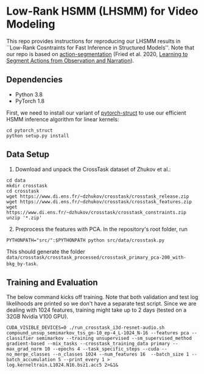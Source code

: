 # Low-Rank HSMM (LHSMM) for Video Modeling

This repo provides instructions for reproducing our LHSMM results in
``Low-Rank Cosntraints for Fast Inference in Structured Models''.
Note that our repo is based on [action-segmentation](https://github.com/dpfried/action-segmentation) (Fried et al. 2020, [Learning to Segment Actions from Observation and Narration](https://arxiv.org/abs/2005.03684)).


## Dependencies

* Python 3.8
* PyTorch 1.8

First, we need to install our variant of [pytorch-struct](https://github.com/harvardnlp/pytorch-struct) to use our efficient HSMM inference algorithm for linear kernels:

```
cd pytorch_struct
python setup.py install
```

## Data Setup

1. Download and unpack the CrossTask dataset of Zhukov et al.:

```
cd data
mkdir crosstask
cd crosstask
wget https://www.di.ens.fr/~dzhukov/crosstask/crosstask_release.zip
wget https://www.di.ens.fr/~dzhukov/crosstask/crosstask_features.zip
wget https://www.di.ens.fr/~dzhukov/crosstask/crosstask_constraints.zip
unzip '*.zip'
```

2. Preprocess the features with PCA. In the repository's root folder, run

```
PYTHONPATH="src/":$PYTHONPATH python src/data/crosstask.py
```

This should generate the folder `data/crosstask/crosstask_processed/crosstask_primary_pca-200_with-bkg_by-task`.

## Training and Evaluation

The below command kicks off training. Note that both validation and test log likelihoods are printed so we don't have a separate test script. Since we are dealing with 1024 features, training might take up to 2 days (tested on a 32GB Nvidia V100 GPU).

```
CUDA_VISIBLE_DEVICES=0 ./run_crosstask_i3d-resnet-audio.sh compound_unsup_semimarkov_tss_gn-10_ep-4_L-1024_N-16 --features pca --classifier semimarkov --training unsupervised --sm_supervised_method gradient-based --mix_tasks --crosstask_training_data primary --max_grad_norm 10 --epochs 4 --task_specific_steps --cuda --no_merge_classes --n_classes 1024 --num_features 16  --batch_size 1 --batch_accumulation 5 --print_every 1 > log.kerneltrain.L1024.N16.bsz1.acc5 2>&1&
```
